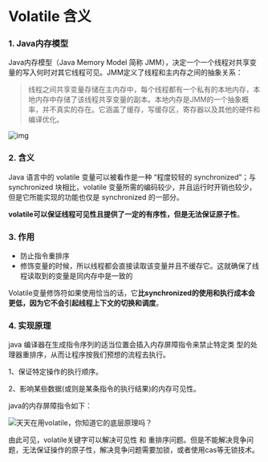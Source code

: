 # Volatile 含义

### 1. Java内存模型

Java内存模型（Java Memory Model 简称 JMM），决定一个一个线程对共享变量的写入何时对其它线程可见。JMM定义了线程和主内存之间的抽象关系：

> 线程之间共享变量存储在主内存中，每个线程都有一个私有的本地内存，本地内存中存储了该线程共享变量的副本。本地内存是JMM的一个抽象概率，并不真实的存在。它涵盖了缓存，写缓存区，寄存器以及其他的硬件和编译优化。



![img](https://pic3.zhimg.com/80/v2-59f4771a048d2940191101faef940876_1440w.jpg)

### 2.  含义

Java 语言中的 volatile 变量可以被看作是一种 “程度较轻的 synchronized”；与 synchronized 块相比，volatile 变量所需的编码较少，并且运行时开销也较少，但是它所能实现的功能也仅是 synchronized 的一部分。

**volatile可以保证线程可见性且提供了一定的有序性，但是无法保证原子性**。

### 3. 作用

- 防止指令重排序
- 修饰变量的时候，所以线程都会直接读取该变量并且不缓存它。这就确保了线程读取到的变量是同内存中是一致的

Volatile变量修饰符如果使用恰当的话，它**比synchronized的使用和执行成本会更低，因为它不会引起线程上下文的切换和调度**。

### 4. 实现原理

java 编译器在生成指令序列的适当位置会插入内存屏障指令来禁止特定类 型的处理器重排序，从而让程序按我们预想的流程去执行。

1、保证特定操作的执行顺序。

2、影响某些数据(或则是某条指令的执行结果)的内存可见性。

java的内存屏障指令如下：

![天天在用volatile，你知道它的底层原理吗？](https://segmentfault.com/img/remote/1460000037486489)



由此可见，volatile关键字可以解决可见性 和 重排序问题。但是不能解决竞争问题，无法保证操作的原子性，解决竞争问题需要加锁，或者使用cas等无锁技术。



